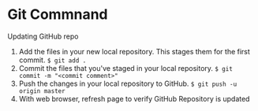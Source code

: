 # Git Commnand
Updating GitHub repo
   1. Add the files in your new local repository. This stages them for the first commit.
	    ```$ git add .```
   2. Commit the files that you've staged in your local repository.
		```$ git commit -m "<commit comment>"```
   3. Push the changes in your local repository to GitHub.
        ```$ git push -u origin master```
   4. With web browser, refresh page to verify GitHub Repository is updated